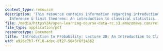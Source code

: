 ```yaml
---
content_type: resource
description: 'This resource contains information regarding introduction to probability:
  Inference & limit theorems: An introduction to classical statistics.'
file: /media/https%3A/open-learning-course-data-rc.s3.amazonaws.com/res-6-012-introduction-to-probability-spring-2018/e926c7b7ff184dec8f275046f6f14662_MITRES_6_012S18_L20AS.pdf
file_type: application/pdf
resourcetype: Document
title: 'Introduction to Probability: Lecture 20: An Introduction to Classical Statistics'
uid: e926c7b7-ff18-4dec-8f27-5046f6f14662
---
```

